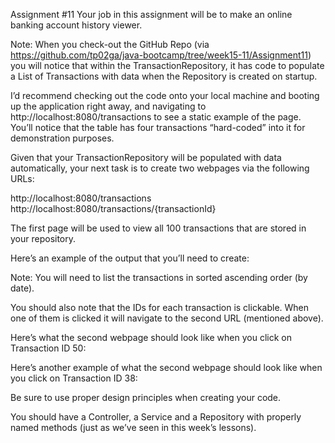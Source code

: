 Assignment #11
Your job in this assignment will be to make an online banking account history viewer.

Note: When you check-out the GitHub Repo (via https://github.com/tp02ga/java-bootcamp/tree/week15-11/Assignment11) you will notice that within the TransactionRepository, it has code to populate a List of Transactions with data when the Repository is created on startup.

I’d recommend checking out the code onto your local machine and booting up the application right away, and navigating to http://localhost:8080/transactions to see a static example of the page. You’ll notice that the table has four transactions “hard-coded” into it for demonstration purposes.

Given that your TransactionRepository will be populated with data automatically, your next task is to create two webpages via the following URLs:


http://localhost:8080/transactions
http://localhost:8080/transactions/{transactionId}

The first page will be used to view all 100 transactions that are stored in your repository.

Here’s an example of the output that you’ll need to create:



Note: You will need to list the transactions in sorted ascending order (by date).

You should also note that the IDs for each transaction is clickable. When one of them is clicked it will navigate to the second URL (mentioned above).

Here’s what the second webpage should look like when you click on Transaction ID 50:


Here’s another example of what the second webpage should look like when you click on Transaction ID 38:



Be sure to use proper design principles when creating your code.

You should have a Controller, a Service and a Repository with properly named methods (just as we’ve seen in this week’s lessons).
